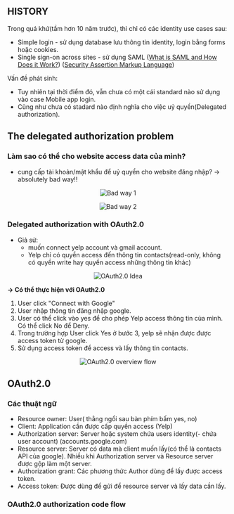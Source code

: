 ## HISTORY
 Trong quá khứ(tầm hơn 10 năm trước), thì chỉ có các identity use cases sau:
 - Simple login - sử dụng database lưu thông tin identity, login bằng forms hoặc cookies.
 - Single sign-on across sites - sử dụng SAML
([What is SAML and How Does it Work?](https://www.varonis.com/blog/what-is-saml/))
([Security Assertion Markup Language](https://en.wikipedia.org/wiki/Security_Assertion_Markup_Language))

Vấn đề phát sinh:
 - Tuy nhiên tại thời điểm đó, vẫn chưa có một cái standard nào sử dụng vào case Mobile app login.
 - Cũng như chưa có stadard nào định nghĩa cho việc uỷ quyền(Delegated authorization).

## The delegated authorization problem 
### Làm sao có thể cho website access data của mình?
- cung cấp tài khoản/mật khẩu để uỷ quyền cho website đăng nhập? -> absolutely bad way!!
<p align="center"> 
    <img src="https://github.com/sadsun92/AWS-Study-Hades10/blob/master/resources/images/OAuth2/1.PNG" alt="Bad way 1">
</p>
<p align="center"> 
    <img src="https://github.com/sadsun92/AWS-Study-Hades10/blob/master/resources/images/OAuth2/1.PNG" alt="Bad way 2">
</p>

### Delegated authorization with OAuth2.0
- Giả sử: 
  - muốn connect yelp account và gmail account.
  - Yelp chỉ có quyền access đến thông tin contacts(read-only, không có quyền write hay quyền access những thông tin khác)
<p align="center"> 
    <img src="https://github.com/sadsun92/AWS-Study-Hades10/blob/master/resources/images/OAuth2/3.PNG" alt="OAuth2.0 Idea">
</p>

**-> Có thể thực hiện với OAuth2.0**
1. User click "Connect with Google"
2. User nhập thông tin đăng nhập google.
3. User có thể click vào yes để cho phép Yelp access thông tin của mình. Có thể click No để Deny.
4. Trong trường hợp User click Yes ở bước 3, yelp sẽ nhận được được access token từ google.
5. Sử dụng access token để access và lấy thông tin contacts.

<p align="center"> 
    <img src="https://github.com/sadsun92/AWS-Study-Hades10/blob/master/resources/images/OAuth2/4.PNG" alt="OAuth2.0 overview flow">
</p>

## OAuth2.0
### Các thuật ngữ
- Resource owner: User( thằng ngồi sau bàn phím bấm yes, no)
- Client: Application cần được cấp quyền access (Yelp)
- Authorization server: Server hoặc system chứa users identity(- chứa user account) (accounts.google.com)
- Resource server: Server có data mà client muốn lấy(có thể là contacts API của google). Nhiều khi Authorization server và Resource server được gộp làm một server.
- Authorization grant: Các phương thức Author dùng để lấy được access token.
- Access token: Được dùng để gửi để resource server và lấy data cần lấy.

### OAuth2.0 authorization code flow


